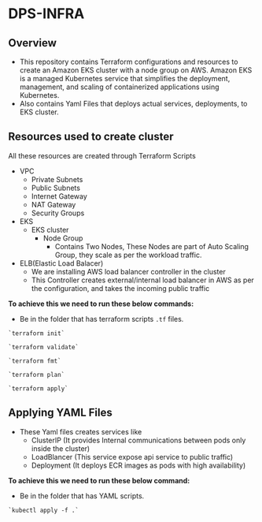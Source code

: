 # DPS-INFRA

## Overview
* This repository contains Terraform configurations and resources to create an Amazon EKS cluster with a node group on AWS. Amazon EKS is a managed Kubernetes service that simplifies the deployment, management, and scaling of containerized applications using Kubernetes.
* Also contains Yaml Files that deploys actual services, deployments, to EKS cluster.

## Resources used to create cluster
All these resources are created through Terraform Scripts
* VPC
  * Private Subnets
  * Public Subnets 
  * Internet Gateway
  * NAT Gateway
  * Security Groups
* EKS
  * EKS cluster
    * Node Group
      * Contains Two Nodes, These Nodes are part of Auto Scaling Group, they scale as per the workload traffic.
* ELB(Elastic Load Balacer)
  * We are installing AWS load balancer controller in the cluster
  * This Controller creates external/internal load balancer in AWS as per the configuration, and takes the incoming public traffic

**To achieve this we need to run these below commands:**
  * Be in the folder that has terraform scripts `.tf` files.

```
`terraform init`
``` 
```
`terraform validate`
```
```
`terraform fmt`
```
```
`terraform plan`
```
```
`terraform apply`
```

## Applying YAML Files
* These Yaml files creates services like 
  * ClusterIP (It provides Internal communications between pods only inside the cluster)
  * LoadBlancer (This service expose api service to public traffic) 
  * Deployment (It deploys ECR images as pods with high availability)

**To achieve this we need to run these below command:**
  * Be in the folder that has YAML scripts.

```
`kubectl apply -f .`
``` 










